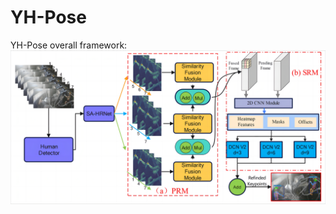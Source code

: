 # YH-Pose
YH-Pose overall framework:
![image](https://github.com/3083156185/YH-Pose/blob/main/Overall%20framework.png)

